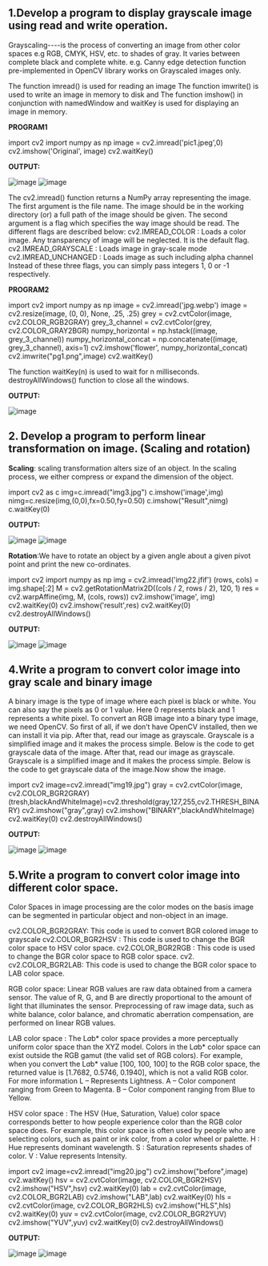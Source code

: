 ## 1.Develop a program to display grayscale image using read and write operation.

Grayscaling----is the process of converting an image from other color spaces e.g RGB, CMYK, HSV, etc. to shades of gray. It varies between complete black and complete white.
e.g. Canny edge detection function pre-implemented in OpenCV library works on Grayscaled images only.

The function imread() is used for reading an image
The function imwrite() is used to write an image in memory to disk and
The function imshow() in conjunction with namedWindow and waitKey is used for displaying an image in memory.

**PROGRAM1**

import cv2
import numpy as np
image = cv2.imread('pic1.jpeg',0) 
cv2.imshow('Original', image) 
cv2.waitKey() 

**OUTPUT:**

![image](https://user-images.githubusercontent.com/72543662/104284597-21c73480-5467-11eb-94b0-f86054acd60f.png)
![image](https://user-images.githubusercontent.com/72543662/104284772-6ce14780-5467-11eb-9e95-4ba7a5105a16.png)

The cv2.imread() function returns a NumPy array representing the image.
The first argument is the file name. The image should be in the working directory (or) a full path of the image should be given.
The second argument is a flag which specifies the way image should be read. The different flags are described below:
cv2.IMREAD_COLOR : Loads a color image. Any transparency of image will be neglected. It is the default flag.
cv2.IMREAD_GRAYSCALE : Loads image in gray-scale mode
cv2.IMREAD_UNCHANGED : Loads image as such including alpha channel
Instead of these three flags, you can simply pass integers 1, 0 or -1 respectively.

**PROGRAM2**

import cv2
import numpy as np
image = cv2.imread('jpg.webp')
image = cv2.resize(image, (0, 0), None, .25, .25)
grey = cv2.cvtColor(image, cv2.COLOR_RGB2GRAY)
grey_3_channel = cv2.cvtColor(grey, cv2.COLOR_GRAY2BGR)
numpy_horizontal = np.hstack((image, grey_3_channel))
numpy_horizontal_concat = np.concatenate((image, grey_3_channel), axis=1)
cv2.imshow('flower', numpy_horizontal_concat)
cv2.imwrite("pg1.png",image)
cv2.waitKey()

The function waitKey(n) is used to wait for n milliseconds.
destroyAllWindows() function to close all the windows.

**OUTPUT:**

![image](https://user-images.githubusercontent.com/72543662/104418814-5bae3e80-552c-11eb-841b-645f991916fe.png)


## 2. Develop a program to perform linear transformation on image. (Scaling and rotation) 

**Scaling**: scaling transformation alters size of an object. In the scaling process, we either compress or expand the dimension of the object.

import cv2 as c
img=c.imread("img3.jpg")
c.imshow('image',img)
nimg=c.resize(img,(0,0),fx=0.50,fy=0.50)
c.imshow("Result",nimg)
c.waitKey(0)

**OUTPUT:**

![image](https://user-images.githubusercontent.com/72543662/104287045-c008c980-546a-11eb-9aa5-b0de048a3caa.png)
![image](https://user-images.githubusercontent.com/72543662/104287191-f2b2c200-546a-11eb-923b-951a18f3ca6d.png)

**Rotation**:We have to rotate an object by a given angle about a given pivot point and print the new co-ordinates.

import cv2 
import numpy as np 
img = cv2.imread('img22.jfif') 
(rows, cols) = img.shape[:2] 
M = cv2.getRotationMatrix2D((cols / 2, rows / 2), 120, 1) 
res = cv2.warpAffine(img, M, (cols, rows)) 
cv2.imshow('image', img)
cv2.waitKey(0) 
cv2.imshow('result',res) 
cv2.waitKey(0) 
cv2.destroyAllWindows()

**OUTPUT:**

![image](https://user-images.githubusercontent.com/72543662/104289132-9b622100-546d-11eb-8c09-1b7b01ff842e.png)
![image](https://user-images.githubusercontent.com/72543662/104289254-c51b4800-546d-11eb-93c2-e465c9418f9d.png)

## 4.Write a program to convert color image into gray scale and binary image

A binary image is the type of image where each pixel is black or white. You can also say the pixels as 0 or 1 value. Here 0 represents black and 1 represents a white pixel.
To convert an RGB image into a binary type image, we need OpenCV. So first of all, if we don’t have OpenCV installed, then we can install it via pip.
After that, read our image as grayscale. Grayscale is a simplified image and it makes the process simple. Below is the code to get grayscale data of the image.
After that, read our image as grayscale. Grayscale is a simplified image and it makes the process simple. Below is the code to get grayscale data of the image.Now show the image.

import cv2
image=cv2.imread("img19.jpg")
gray = cv2.cvtColor(image, cv2.COLOR_BGR2GRAY)
(tresh,blackAndWhiteImage)=cv2.threshold(gray,127,255,cv2.THRESH_BINARY)
cv2.imshow("gray",gray)
cv2.imshow("BINARY",blackAndWhiteImage)
cv2.waitKey(0)
cv2.destroyAllWindows()

**OUTPUT:**

![image](https://user-images.githubusercontent.com/72543662/104290229-f6e0de80-546e-11eb-9b3e-28e51f98d0bd.png)
![image](https://user-images.githubusercontent.com/72543662/104290360-1bd55180-546f-11eb-80d3-c4a6a31607c1.png)

## 5.Write a program to convert color image into different color space.
Color Spaces in image processing are the color modes on the basis image can be segmented in particular object and non-object in an image.

cv2.COLOR_BGR2GRAY: This code is used to convert BGR colored image to grayscale
cv2.COLOR_BGR2HSV : This code is used to change the BGR color space to HSV color space.
cv2.COLOR_BGR2RGB : This code is used to change the BGR color space to RGB color space.
cv2. cv2.COLOR_BGR2LAB: This code is used to change the BGR color space to LAB color space.

RGB color space:
Linear RGB values are raw data obtained from a camera sensor. The value of R, G, and B are directly proportional to the amount of light that illuminates the sensor. Preprocessing of raw image data, such as white balance, color balance, and chromatic aberration compensation, are performed on linear RGB values.

LAB color space :
The L*a*b* color space provides a more perceptually uniform color space than the XYZ model. Colors in the L*a*b* color space can exist outside the RGB gamut (the valid set of RGB colors). For example, when you convert the L*a*b* value [100, 100, 100] to the RGB color space, the returned value is [1.7682, 0.5746, 0.1940], which is not a valid RGB color. For more information
L – Represents Lightness.
A – Color component ranging from Green to Magenta.
B – Color component ranging from Blue to Yellow.

HSV color space :
The HSV (Hue, Saturation, Value) color space corresponds better to how people experience color than the RGB color space does. For example, this color space is often used by people who are selecting colors, such as paint or ink color, from a color wheel or palette.
H : Hue represents dominant wavelength.
S : Saturation represents shades of color.
V : Value represents Intensity.

import cv2
image=cv2.imread("img20.jpg")
cv2.imshow("before",image)
cv2.waitKey()
hsv = cv2.cvtColor(image, cv2.COLOR_BGR2HSV)
cv2.imshow("HSV",hsv)
cv2.waitKey(0)
lab = cv2.cvtColor(image, cv2.COLOR_BGR2LAB)
cv2.imshow("LAB",lab)
cv2.waitKey(0)
hls = cv2.cvtColor(image, cv2.COLOR_BGR2HLS)
cv2.imshow("HLS",hls)
cv2.waitKey(0)
yuv = cv2.cvtColor(image, cv2.COLOR_BGR2YUV)
cv2.imshow("YUV",yuv)
cv2.waitKey(0)
cv2.destroyAllWindows()

**OUTPUT:**

![image](https://user-images.githubusercontent.com/72543662/104419688-aa100d00-552d-11eb-8f20-ceb984af9202.png)
![image](https://user-images.githubusercontent.com/72543662/104419781-ce6be980-552d-11eb-9f56-82b42c83ee94.png)

